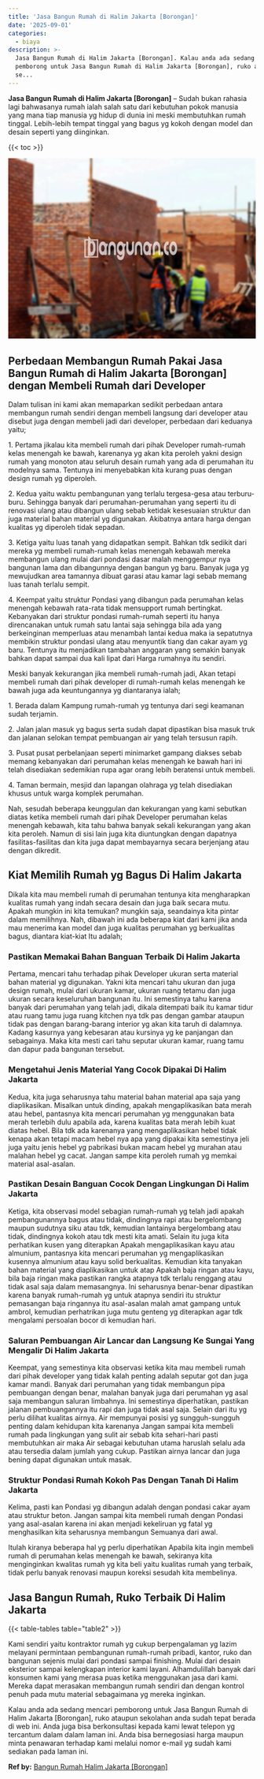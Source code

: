 ```yaml
---
title: 'Jasa Bangun Rumah di Halim Jakarta [Borongan]'
date: '2025-09-01'
categories:
  - biaya
description: >-
  Jasa Bangun Rumah di Halim Jakarta [Borongan]. Kalau anda ada sedang mencari
  pemborong untuk Jasa Bangun Rumah di Halim Jakarta [Borongan], ruko ataupun
  se...
---
```


**Jasa Bangun Rumah di Halim Jakarta \[Borongan\]** – Sudah bukan rahasia lagi bahwasanya rumah ialah salah satu dari kebutuhan pokok manusia yang mana tiap manusia yg hidup di dunia ini meski membutuhkan rumah tinggal. Lebih-lebih tempat tinggal yang bagus yg kokoh dengan model dan desain seperti yang diinginkan.

{{< toc >}}

![Jasa Bangun Rumah di Halim Jakarta [Borongan]](/images/borong-bangunan-06.png)

## Perbedaan Membangun Rumah Pakai Jasa Bangun Rumah di Halim Jakarta \[Borongan\] dengan Membeli Rumah dari Developer

Dalam tulisan ini kami akan memaparkan sedikit perbedaan antara membangun rumah sendiri dengan membeli langsung dari developer atau disebut juga dengan membeli jadi dari developer, perbedaan dari keduanya yaitu;

1\. Pertama jikalau kita membeli rumah dari pihak Developer rumah-rumah kelas menengah ke bawah, karenanya yg akan kita peroleh yakni design rumah yang monoton atau seluruh desain rumah yang ada di perumahan itu modelnya sama. Tentunya ini menyebabkan kita kurang puas dengan design rumah yg diperoleh.

2\. Kedua yaitu waktu pembangunan yang terlalu tergesa-gesa atau terburu-buru. Sehingga banyak dari perumahan-perumahan yang seperti itu di renovasi ulang atau dibangun ulang sebab ketidak kesesuaian struktur dan juga material bahan material yg digunakan. Akibatnya antara harga dengan kualitas yg diperoleh tidak sepadan.

3\. Ketiga yaitu luas tanah yang didapatkan sempit. Bahkan tdk sedikit dari mereka yg membeli rumah-rumah kelas menengah kebawah mereka membangun ulang mulai dari pondasi dasar malah menggempur nya bangunan lama dan dibangunnya dengan bangun yg baru. Banyak juga yg mewujudkan area tamannya dibuat garasi atau kamar lagi sebab memang luas tanah terlalu sempit.

4\. Keempat yaitu struktur Pondasi yang dibangun pada perumahan kelas menengah kebawah rata-rata tidak mensupport rumah bertingkat. Kebanyakan dari struktur pondasi rumah-rumah seperti itu hanya direncanakan untuk rumah satu lantai saja sehingga bila ada yang berkeinginan memperluas atau menambah lantai kedua maka ia sepatutnya membikin struktur pondasi ulang atau menyuntik tiang dan cakar ayam yg baru. Tentunya itu menjadikan tambahan anggaran yang semakin banyak bahkan dapat sampai dua kali lipat dari Harga rumahnya itu sendiri.

Meski banyak kekurangan jika membeli rumah-rumah jadi, Akan tetapi membeli rumah dari pihak developer di rumah-rumah kelas menengah ke bawah juga ada keuntungannya yg diantaranya ialah;

1\. Berada dalam Kampung rumah-rumah yg tentunya dari segi keamanan sudah terjamin.

2\. Jalan jalan masuk yg bagus serta sudah dapat dipastikan bisa masuk truk dan jalanan selokan tempat pembuangan air yang telah tersusun rapih.

3\. Pusat pusat perbelanjaan seperti minimarket gampang diakses sebab memang kebanyakan dari perumahan kelas menengah ke bawah hari ini telah disediakan sedemikian rupa agar orang lebih beratensi untuk membeli.

4\. Taman bermain, mesjid dan lapangan olahraga yg telah disediakan khusus untuk warga komplek perumahan.

Nah, sesudah beberapa keunggulan dan kekurangan yang kami sebutkan diatas ketika membeli rumah dari pihak Developer perumahan kelas menengah kebawah, kita tahu bahwa banyak sekali kekurangan yang akan kita peroleh. Namun di sisi lain juga kita diuntungkan dengan dapatnya fasilitas-fasilitas dan kita juga dapat membayarnya secara berjenjang atau dengan dikredit.

## Kiat Memilih Rumah yg Bagus Di Halim Jakarta

Dikala kita mau membeli rumah di perumahan tentunya kita mengharapkan kualitas rumah yang indah secara desain dan juga baik secara mutu. Apakah mungkin ini kita temukan? mungkin saja, seandainya kita pintar dalam memilihnya. Nah, dibawah ini ada beberapa kiat dari kami jika anda mau menerima kan model dan juga kualitas perumahan yg berkualitas bagus, diantara kiat-kiat Itu adalah;

### Pastikan Memakai Bahan Banguan Terbaik Di Halim Jakarta

Pertama, mencari tahu terhadap pihak Developer ukuran serta material bahan material yg digunakan. Yakni kita mencari tahu ukuran dan juga design rumah, mulai dari ukuran kamar, ukuran ruang tetamu dan juga ukuran secara keseluruhan bangunan itu. Ini semestinya tahu karena banyak dari perumahan yang telah jadi, dikala ditempati baik itu kamar tidur atau ruang tamu juga ruang kitchen nya tdk pas dengan gambar ataupun tidak pas dengan barang-barang interior yg akan kita taruh di dalamnya. Kadang kasurnya yang kebesaran atau kursinya yg ke panjangan dan sebagainya. Maka kita mesti cari tahu seputar ukuran kamar, ruang tamu dan dapur pada bangunan tersebut.

### Mengetahui Jenis Material Yang Cocok Dipakai Di Halim Jakarta

Kedua, kita juga seharusnya tahu material bahan material apa saja yang diaplikasikan. Misalkan untuk dinding, apakah mengaplikasikan bata merah atau hebel, pantasnya kita mencari perumahan yg menggunakan bata merah terlebih dulu apabila ada, karena kualitas bata merah lebih kuat diatas hebel. Bila tdk ada karenanya yang mengaplikasikan hebel tidak kenapa akan tetapi macam hebel nya apa yang dipakai kita semestinya jeli juga yaitu jenis hebel yg pabrikasi bukan macam hebel yg murahan atau malahan hebel yg cacat. Jangan sampe kita peroleh rumah yg memkai material asal-asalan.

### Pastikan Desain Banguan Cocok Dengan Lingkungan Di Halim Jakarta

Ketiga, kita observasi model sebagian rumah-rumah yg telah jadi apakah pembangunannya bagus atau tidak, dindingnya rapi atau bergelombang maupun sudutnya siku atau tdk, kemudian lantainya bergelombang atau tidak, dindingnya kokoh atau tdk mesti kita amati. Selain itu juga kita perhatikan kusen yang diterapkan Apakah mengaplikasikan kayu atau almunium, pantasnya kita mencari perumahan yg mengaplikasikan kusennya almunium atau kayu solid berkualitas. Kemudian kita tanyakan bahan material yang diaplikasikan untuk atap Apakah baja ringan atau kayu, bila baja ringan maka pastikan rangka atapnya tdk terlalu renggang atau tidak asal saja dalam memasangnya. Ini seharusnya benar-benar dipastikan karena banyak rumah-rumah yg untuk atapnya sendiri itu struktur pemasangan baja ringannya itu asal-asalan malah amat gampang untuk ambrol, kemudian perhatrikan juga mutu genteng yg diterapkan agar tdk mengalami persoalan bocor di kemudian hari.

### Saluran Pembuangan Air Lancar dan Langsung Ke Sungai Yang Mengalir Di Halim Jakarta

Keempat, yang semestinya kita observasi ketika kita mau membeli rumah dari pihak developer yang tidak kalah penting adalah seputar got dan juga kamar mandi. Banyak dari perumahan yang tidak membangun pipa pembuangan dengan benar, malahan banyak juga dari perumahan yg asal saja membangun saluran limbahnya. Ini semestinya diperhatikan, pastikan jalanan pembuangannya itu rapi dan juga tidak asal saja. Selain dari itu yg perlu dilihat kualitas airnya. Air mempunyai posisi yg sungguh-sungguh penting dalam kehidupan kita karenanya Jangan sampai kita membeli rumah pada lingkungan yang sulit air sebab kita sehari-hari pasti membutuhkan air maka Air sebagai kebutuhan utama haruslah selalu ada atau tersedia dalam jumlah yang cukup. Pastikan airnya lancar dan juga bening dapat digunakan untuk masak.

### Struktur Pondasi Rumah Kokoh Pas Dengan Tanah Di Halim Jakarta

Kelima, pasti kan Pondasi yg dibangun adalah dengan pondasi cakar ayam atau struktur beton. Jangan sampai kita membeli rumah dengan Pondasi yang asal-asalan karena ini akan menjadi kekeliruan yg fatal yg menghasilkan kita seharusnya membangun Semuanya dari awal.

Itulah kiranya beberapa hal yg perlu diperhatikan Apabila kita ingin membeli rumah di perumahan kelas menengah ke bawah, sekiranya kita menginginkan kwalitas rumah yg kita beli yaitu kualitas rumah yang terbaik, tidak perlu banyak renovasi maupun koreksi sesudah kita membelinya.

## Jasa Bangun Rumah, Ruko Terbaik Di Halim Jakarta

{{< table-tables table="table2" >}}

Kami sendiri yaitu kontraktor rumah yg cukup berpengalaman yg lazim melayani permintaan pembangunan rumah-rumah pribadi, kantor, ruko dan bangunan sejenis mulai dari pondasi sampai finishing. Mulai dari desain eksterior sampai kelengkapan interior kami layani. Alhamdulillah banyak dari konsumen kami yang merasa puas ketika menggunakan jasa dari kami. Mereka dapat merasakan membangun rumah sendiri dan dengan kontrol penuh pada mutu material sebagaimana yg mereka inginkan.

Kalau anda ada sedang mencari pemborong untuk Jasa Bangun Rumah di Halim Jakarta \[Borongan\], ruko ataupun sekolahan anda sudah tepat berada di web ini. Anda juga bisa berkonsultasi kepada kami lewat telepon yg tercantum dalam dalam laman ini. Anda bisa bernegosiasi harga maupun minta penawaran terhadap kami melalui nomor e-mail yg sudah kami sediakan pada laman ini.

**Ref by:** [Bangun Rumah Halim Jakarta [Borongan]](https://id.wikipedia.org/wiki/Bangun)

